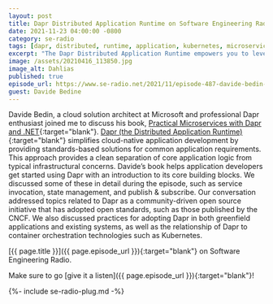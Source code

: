 ```yaml
---
layout: post
title: Dapr Distributed Application Runtime on Software Engineering Radio
date: 2021-11-23 04:00:00 -0800
category: se-radio
tags: [dapr, distributed, runtime, application, kubernetes, microservices]
excerpt: "The Dapr Distributed Application Runtime empowers you to leverage industry best practices and focus on your application’s logic."
image: /assets/20210416_113850.jpg
image_alt: Dahlias
published: true
episode_url: https://www.se-radio.net/2021/11/episode-487-davide-bedin-on-dapr-distributed-application-runtime/
guest: Davide Bedine
---
```


Davide Bedin, a cloud solution architect at Microsoft and professional Dapr enthusiast joined me to discuss his book, [Practical Microservices with Dapr and .NET](https://github.com/PacktPublishing/Practical-Microservices-with-Dapr-and-.NET){:target="blank"}. [Dapr (the Distributed Application Runtime)](https://dapr.io){:target="blank"} simplifies cloud-native application development by providing standards-based solutions for common application requirements. This approach provides a clean separation of core application logic from typical infrastructural concerns. Davide’s book helps application developers get started using Dapr with an introduction to its core building blocks. We discussed some of these in detail during the episode, such as service invocation, state management, and publish & subscribe. Our conversation addressed topics related to Dapr as a community-driven open source initiative that has adopted open standards, such as those published by the CNCF. We also discussed practices for adopting Dapr in both greenfield applications and existing systems, as well as the relationship of Dapr to container orchestration technologies such as Kubernetes.

[{{ page.title }}]({{ page.episode_url }}){:target="blank"} on Software Engineering Radio.

Make sure to go [give it a listen]({{ page.episode_url }}){:target="blank"}!

{%- include se-radio-plug.md -%}
